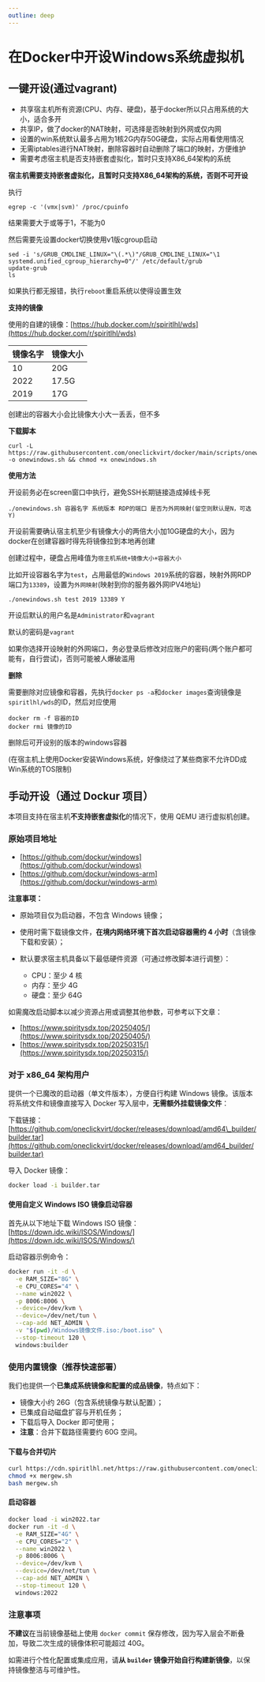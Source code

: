 ```yaml
---
outline: deep
---
```


# 在Docker中开设Windows系统虚拟机

## 一键开设(通过vagrant)

- 共享宿主机所有资源(CPU、内存、硬盘)，基于docker所以只占用系统的大小，适合多开
- 共享IP，做了docker的NAT映射，可选择是否映射到外网或仅内网
- 设置的win系统默认最多占用为1核2G内存50G硬盘，实际占用看使用情况
- 无需iptables进行NAT映射，删除容器时自动删除了端口的映射，方便维护
- 需要考虑宿主机是否支持嵌套虚拟化，暂时只支持X86_64架构的系统

**宿主机需要支持嵌套虚拟化，且暂时只支持X86_64架构的系统，否则不可开设**

执行

```
egrep -c '(vmx|svm)' /proc/cpuinfo
```

结果需要大于或等于1，不能为0

然后需要先设置docker切换使用v1版cgroup启动

```
sed -i 's/GRUB_CMDLINE_LINUX="\(.*\)"/GRUB_CMDLINE_LINUX="\1 systemd.unified_cgroup_hierarchy=0"/' /etc/default/grub
update-grub
ls
```

如果执行都无报错，执行```reboot```重启系统以使得设置生效

**支持的镜像**

使用的自建的镜像：[https://hub.docker.com/r/spiritlhl/wds](https://hub.docker.com/r/spiritlhl/wds)

| 镜像名字 | 镜像大小   |
|---------|--------|
| 10      | 20G    |
| 2022    | 17.5G  |
| 2019    | 17G    |

创建出的容器大小会比镜像大小大一丢丢，但不多

**下载脚本**

```
curl -L https://raw.githubusercontent.com/oneclickvirt/docker/main/scripts/onewindows.sh -o onewindows.sh && chmod +x onewindows.sh
```

**使用方法**

开设前务必在screen窗口中执行，避免SSH长期链接造成掉线卡死

```
./onewindows.sh 容器名字 系统版本 RDP的端口 是否为外网映射(留空则默认是N，可选Y)
```

开设前需要确认宿主机至少有镜像大小的两倍大小加10G硬盘的大小，因为docker在创建容器时得先将镜像拉到本地再创建

创建过程中，硬盘占用峰值为```宿主机系统+镜像大小+容器大小```

比如开设容器名字为```test```，占用最低的```Windows 2019```系统的容器，映射外网RDP端口为```13389```，设置为```外网映射```(映射到你的服务器外网IPV4地址)

```
./onewindows.sh test 2019 13389 Y
```

开设后默认的用户名是```Administrator```和```vagrant```

默认的密码是```vagrant```

如果你选择开设映射的外网端口，务必登录后修改对应账户的密码(两个账户都可能有，自行尝试)，否则可能被人爆破滥用

**删除**

需要删除对应镜像和容器，先执行```docker ps -a```和```docker images```查询镜像是```spiritlhl/wds```的ID，然后对应使用

```
docker rm -f 容器的ID
docker rmi 镜像的ID
```

删除后可开设别的版本的windows容器

(在宿主机上使用Docker安装Windows系统，好像绕过了某些商家不允许DD成Win系统的TOS限制)

## 手动开设（通过 Dockur 项目）

本项目支持在宿主机**不支持嵌套虚拟化**的情况下，使用 QEMU 进行虚拟机创建。

### 原始项目地址

* [https://github.com/dockur/windows](https://github.com/dockur/windows)
* [https://github.com/dockur/windows-arm](https://github.com/dockur/windows-arm)

**注意事项：**

* 原始项目仅为启动器，不包含 Windows 镜像；
* 使用时需下载镜像文件，**在境内网络环境下首次启动容器需约 4 小时**（含镜像下载和安装）；
* 默认要求宿主机具备以下最低硬件资源（可通过修改脚本进行调整）：

  * CPU：至少 4 核
  * 内存：至少 4G
  * 硬盘：至少 64G

如需魔改启动脚本以减少资源占用或调整其他参数，可参考以下文章：

* [https://www.spiritysdx.top/20250405/](https://www.spiritysdx.top/20250405/)
* [https://www.spiritysdx.top/20250315/](https://www.spiritysdx.top/20250315/)

### 对于 x86_64 架构用户

提供一个已魔改的启动器（单文件版本），方便自行构建 Windows 镜像。该版本将系统文件和镜像直接写入 Docker 写入层中，**无需额外挂载镜像文件**：

下载链接：
[https://github.com/oneclickvirt/docker/releases/download/amd64\_builder/builder.tar](https://github.com/oneclickvirt/docker/releases/download/amd64_builder/builder.tar)

导入 Docker 镜像：

```bash
docker load -i builder.tar
```

#### 使用自定义 Windows ISO 镜像启动容器

首先从以下地址下载 Windows ISO 镜像：
[https://down.idc.wiki/ISOS/Windows/](https://down.idc.wiki/ISOS/Windows/)

启动容器示例命令：

```bash
docker run -it -d \
  -e RAM_SIZE="8G" \
  -e CPU_CORES="4" \
  --name win2022 \
  -p 8006:8006 \
  --device=/dev/kvm \
  --device=/dev/net/tun \
  --cap-add NET_ADMIN \
  -v "$(pwd)/Windows镜像文件.iso:/boot.iso" \
  --stop-timeout 120 \
  windows:builder
```

### 使用内置镜像（推荐快速部署）

我们也提供一个**已集成系统镜像和配置的成品镜像**，特点如下：

* 镜像大小约 26G（包含系统镜像与默认配置）；
* 已集成自动磁盘扩容与开机任务；
* 下载后导入 Docker 即可使用；
* **注意**：合并下载路径需要约 60G 空间。

#### 下载与合并切片

```bash
curl https://cdn.spiritlhl.net/https://raw.githubusercontent.com/oneclickvirt/docker/refs/heads/main/extra_scripts/mergew.sh -o mergew.sh
chmod +x mergew.sh
bash mergew.sh
```

#### 启动容器

```bash
docker load -i win2022.tar
docker run -it -d \
  -e RAM_SIZE="4G" \
  -e CPU_CORES="2" \
  --name win2022 \
  -p 8006:8006 \
  --device=/dev/kvm \
  --device=/dev/net/tun \
  --cap-add NET_ADMIN \
  --stop-timeout 120 \
  windows:2022
```

### 注意事项

**不建议**在当前镜像基础上使用 `docker commit` 保存修改，因为写入层会不断叠加，导致二次生成的镜像体积可能超过 40G。

如需进行个性化配置或集成应用，请**从 `builder` 镜像开始自行构建新镜像**，以保持镜像整洁与可维护性。
